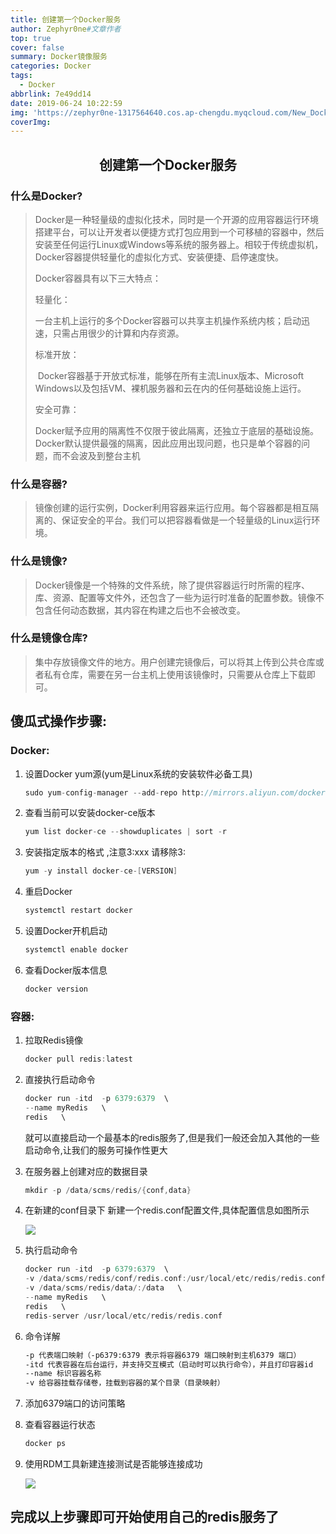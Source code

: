 ```yaml
---
title: 创建第一个Docker服务
author: Zephyr0ne#文章作者
top: true
cover: false
summary: Docker镜像服务
categories: Docker
tags:
  - Docker
abbrlink: 7e49dd14
date: 2019-06-24 10:22:59
img: 'https://zephyr0ne-1317564640.cos.ap-chengdu.myqcloud.com/New_Docker_logo_Logo.jpg'
coverImg: 
---
```


## <center>创建第一个Docker服务

### **什么是Docker?**

> Docker是一种轻量级的虚拟化技术，同时是一个开源的应用容器运行环境搭建平台，可以让开发者以便捷方式打包应用到一个可移植的容器中，然后安装至任何运行Linux或Windows等系统的服务器上。相较于传统虚拟机，Docker容器提供轻量化的虚拟化方式、安装便捷、启停速度快。
>
> Docker容器具有以下三大特点：
>
> 轻量化：
>
> ​		一台主机上运行的多个Docker容器可以共享主机操作系统内核；启动迅速，只需占用很少的计算和内存资源。
>
> 标准开放：
>
> ​		Docker容器基于开放式标准，能够在所有主流Linux版本、Microsoft Windows以及包括VM、裸机服务器和云在内的任何基础设施上运行。
>
> 安全可靠：
>
> ​		Docker赋予应用的隔离性不仅限于彼此隔离，还独立于底层的基础设施。Docker默认提供最强的隔离，因此应用出现问题，也只是单个容器的问题，而不会波及到整台主机

### **什么是容器?**

> 镜像创建的运行实例，Docker利用容器来运行应用。每个容器都是相互隔离的、保证安全的平台。我们可以把容器看做是一个轻量级的Linux运行环境。

### **什么是镜像?**

> Docker镜像是一个特殊的文件系统，除了提供容器运行时所需的程序、库、资源、配置等文件外，还包含了一些为运行时准备的配置参数。镜像不包含任何动态数据，其内容在构建之后也不会被改变。

### **什么是镜像仓库?**

> 集中存放镜像文件的地方。用户创建完镜像后，可以将其上传到公共仓库或者私有仓库，需要在另一台主机上使用该镜像时，只需要从仓库上下载即可。

## 傻瓜式操作步骤:

### **Docker:**

1. 设置Docker yum源(yum是Linux系统的安装软件必备工具)

   ```c
   sudo yum-config-manager --add-repo http://mirrors.aliyun.com/docker-ce/linux/centos/docker-ce.repo
   ```

2. 查看当前可以安装docker-ce版本

   ```c
   yum list docker-ce --showduplicates | sort -r
   ```

3. 安装指定版本的格式 ,注意3:xxx 请移除3:

   ```c
   yum -y install docker-ce-[VERSION]
   ```

4. 重启Docker

   ```c
   systemctl restart docker
   ```

5. 设置Docker开机启动

   ```c
   systemctl enable docker
   ```

6. 查看Docker版本信息

   ```c
   docker version
   ```

### **容器:**

1. 拉取Redis镜像

   ```c
   docker pull redis:latest
   ```

2. 直接执行启动命令

   ```c
   docker run -itd  -p 6379:6379  \
   --name myRedis   \
   redis   \
   ```

   就可以直接启动一个最基本的redis服务了,但是我们一般还会加入其他的一些启动命令,让我们的服务可操作性更大

3. 在服务器上创建对应的数据目录

   ```c
   mkdir -p /data/scms/redis/{conf,data} 
   ```

4. 在新建的conf目录下 新建一个redis.conf配置文件,具体配置信息如图所示

   ![](https://zephyr0ne-1317564640.cos.ap-chengdu.myqcloud.com/redis.png)



5. 执行启动命令

   ```c
   docker run -itd  -p 6379:6379  \
   -v /data/scms/redis/conf/redis.conf:/usr/local/etc/redis/redis.conf   \
   -v /data/scms/redis/data/:/data   \
   --name myRedis   \
   redis   \
   redis-server /usr/local/etc/redis/redis.conf
   ```

6. 命令详解

   ```html
   -p 代表端口映射（-p6379:6379 表示将容器6379 端口映射到主机6379 端口）
   -itd 代表容器在后台运行，并支持交互模式（启动时可以执行命令），并且打印容器id
   --name 标识容器名称
   -v 给容器挂载存储卷，挂载到容器的某个目录（目录映射）
   ```

7. 添加6379端口的访问策略
8. 查看容器运行状态  
   ```c
   docker ps
   ```
   
9. 使用RDM工具新建连接测试是否能够连接成功

   ![](https://zephyr0ne-1317564640.cos.ap-chengdu.myqcloud.com/QQ20230620-140448%402x.png)

## 完成以上步骤即可开始使用自己的redis服务了
